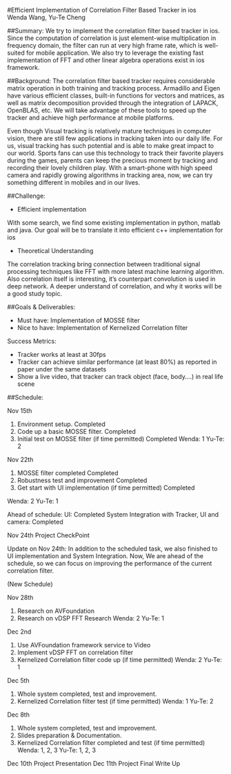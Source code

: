 #Efficient Implementation of Correlation Filter Based Tracker in ios 	 
Wenda Wang, Yu-Te Cheng	
											
##Summary: 
We try to implement the correlation filter based tracker in ios. Since the computation of correlation is just element-wise multiplication in frequency domain, the filter can run at very high frame rate, which is well-suited for mobile application. We also try to leverage the existing fast implementation of FFT and other linear algebra operations exist in ios framework.
					
##Background: 
The correlation filter based tracker requires considerable matrix operation in both training and tracking process. Armadillo and Eigen have various efficient classes, built-in functions for vectors and matrices, as well as matrix decomposition provided through the integration of LAPACK, OpenBLAS, etc. We will take advantage of these tools to speed up the tracker and achieve high performance at mobile platforms. 

Even though Visual tracking is relatively mature techniques in computer vision, there are still few applications in tracking taken into our daily life. For us, visual tracking has such potential and is able to make great impact to our world. Sports fans can use this technology to track their favorite players during the games, parents can keep the precious moment by tracking and recording their lovely children play. With a smart-phone with high speed camera and rapidly growing algorithms in tracking area, now, we can try something different in mobiles and in our lives.
					
##Challenge:
- Efficient implementation 

With some search, we find some existing implementation in python, matlab and java. Our goal will be to translate it into efficient c++ implementation for ios

- Theoretical Understanding

The correlation tracking bring connection between traditional signal processing techniques like FFT with more latest machine learning algorithm. Also correlation itself is interesting, it’s counterpart convolution is used in deep network. A deeper understand of correlation, and why it works will be a good study topic.

##Goals & Deliverables:
- Must have: Implementation of MOSSE filter
- Nice to have: Implementation of Kernelized Correlation filter

Success Metrics:
- Tracker works at least at 30fps
- Tracker can achieve similar performance (at least 80%) as reported in paper under the same datasets
- Show a live video, that tracker can track object (face, body….) in real life scene  		 							

##Schedule: 

Nov 15th  
   1. Environment setup.	Completed
   2. Code up a basic MOSSE filter.	Completed
   3. Initial test on MOSSE filter (if time permitted)	Completed
   Wenda: 1 Yu-Te: 2

Nov 22th  
   1. MOSSE filter completed 	Completed
   2. Robustness test and improvement	Completed
   3. Get start with UI implementation (if time permitted)	Completed
   
   Wenda: 2 Yu-Te: 1

Ahead of schedule:
UI: Completed 
System Integration with Tracker, UI and camera: Completed


Nov 24th  Project CheckPoint

Update on Nov 24th: 
In addition to the scheduled task, we also finished to UI implementation and System Integration. Now, We are ahead of the schedule, so we can focus on improving the performance of the current correlation filter.

(New Schedule)

Nov 28th   
   1. Research on AVFoundation 
   2. Research on vDSP FFT Research
   Wenda: 2 Yu-Te: 1

Dec 2nd   
   1. Use AVFoundation framework service to Video 
   2. Implement vDSP FFT on correlation filter
   3. Kernelized Correlation filter code up (if time permitted)
   Wenda: 2 Yu-Te: 1
   
Dec 5th     
   1. Whole system completed, test  and improvement. 
   2. Kernelized Correlation filter test (if time permitted)
   Wenda: 1 Yu-Te: 2

Dec 8th 
   1. Whole system completed, test and improvement. 
   2. Slides preparation & Documentation.
   3. Kernelized Correlation filter completed and test (if time permitted)
   Wenda: 1, 2, 3 Yu-Te: 1, 2, 3

Dec 10th   Project Presentation
Dec 11th   Project Final Write Up


						
					 				
			
		

